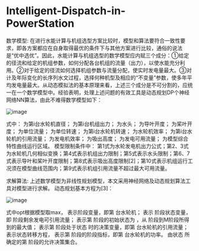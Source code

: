 # Intelligent-Dispatch-in-PowerStation
数学模型:
在进行水能计算与机组选型方案比较时，模型和算法要符合一致性要求，即各方案都应在自身取得最优的条件下与其他方案进行比较，通俗的说法是“优中选优”。因此，水能计算与机组选型的数学模型应内赋三个成分：①给定的径流和给定的机组参数，如何分配各台机组的流量（出力），以使水能充分利用。②对于给定的径流如何选择机组参数与流量分配，使实时发电量最大。③对计及年际变化的长序列水文过程，选择何种机型及相应的“不变量”参数，使多年平均发电量最大。从动态模拟法的基本原理来看，上述三个成分是不可分割的，应统一在一个数学模型中。经验表明，处理上述问题的有效工具是动态规划DP个神经网络NN算法，由此不难得数学模型如下：

![image](https://github.com/ShouqingChen1/Dynamic-Simulation-Method-for-Hydropower-Station-Water-Energy-Calculation-and-Unit-Selection/blob/master/ImagesFolderforReadme/%E9%9D%9E%E7%BA%BF%E6%80%A7%E8%A7%84%E5%88%92%E6%96%B9%E7%A8%8B.png)
 
式中：  为第i台水轮机直径； 为第i台机组出力； 为水头； 为导叶开度； 为桨叶开度； 为单位流量； 为单位转速； 为第i台水轮机转速； 为水轮机效率； 为第i台水轮机的引用流量； 为发电机效率； 为吸出高度； 为发电可用流量； 为模型综合特性曲线运行区域。
模型限制条件中：
第1式为水轮发电机出力公式；第2、3式为水轮机几何相似变换；第4式表示机组出力限制；第5式表示水头限制；第6、7式表示导叶和桨叶开度限制；第8式表示吸出高度限制[2]；第10式表示机组运行工况须在模型曲线范围内；第9式表示机组引用流量不超过最大可用流量。

求解算法:
上述数学模型为非线性规划模型，本文采用神经网络及动态规划算法工具对模型进行求解。
动态规划基本方程为[3]：

 ![image](https://github.com/ShouqingChen1/Dynamic-Simulation-Method-for-Hydropower-Station-Water-Energy-Calculation-and-Unit-Selection/blob/master/ImagesFolderforReadme/%E5%8A%A8%E6%80%81%E8%A7%84%E5%88%92%E5%9F%BA%E6%9C%AC%E6%96%B9%E7%A8%8B.png)
 
式中opt根据模型取max， 表示阶段变量，即第 台水轮机； 表示 阶段状态变量，即 阶段剩余发电可引用流量； 表示第 阶段的初始状态为 ，从 阶段到M阶段所得到的最大值； 表示第 阶段处于状态 时的决策变量，即第 台水轮机的引用流量； 表示状态转移方程， 表示第 阶段的阶段指标，即第 台水轮机的功率。 由状态 所确定的第 阶段的允许决策集合。
